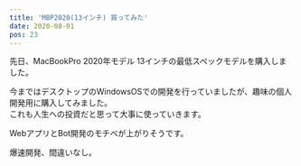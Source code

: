 ```yaml
---
title: 'MBP2020(13インチ) 買ってみた'
date: 2020-08-01
pos: 23
---
```


先日、MacBookPro 2020年モデル 13インチの最低スペックモデルを購入しました。

今まではデスクトップのWindowsOSでの開発を行っていましたが、趣味の個人開発用に購入してみました。<br/>
これも人生への投資だと思って大事に使っていきます。

WebアプリとBot開発のモチベが上がりそうです。

爆速開発、間違いなし。
